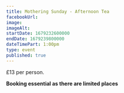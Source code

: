 ```yaml
---
title: Mothering Sunday - Afternoon Tea
facebookUrl: 
image: 
imageAlt: 
startDate: 1679232600000
endDate: 1679239800000
dateTimePart: 1:00pm
type: event
published: true
---
```

£13 per person.

**Booking essential as there are limited places**